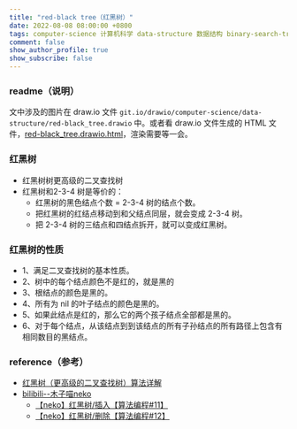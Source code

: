 ```yaml
---
title: "red-black tree（红黑树）"
date: 2022-08-08 08:00:00 +0800
tags: computer-science 计算机科学 data-structure 数据结构 binary-search-tree 二叉查找树
comment: false
show_author_profile: true
show_subscribe: false
---
```


### readme（说明）

文中涉及的图片在 draw.io 文件 `git.io/drawio/computer-science/data-structure/red-black_tree.drawio` 中。或者看 draw.io 文件生成的 HTML 文件，[red-black_tree.drawio.html](/image/computer-science/data-structure/red-black_tree.drawio.html)，渲染需要等一会。

### 红黑树

- 红黑树树更高级的二叉查找树
- 红黑树和2-3-4 树是等价的：
  - 红黑树的黑色结点个数 = 2-3-4 树的结点个数。
  - 把红黑树的红结点移动到和父结点同层，就会变成 2-3-4 树。
  - 把 2-3-4 树的三结点和四结点拆开，就可以变成红黑树。

### 红黑树的性质

- 1、满足二叉查找树的基本性质。
- 2、树中的每个结点颜色不是红的，就是黑的
- 3、根结点的颜色是黑的。
- 4、所有为 nil 的叶子结点的颜色是黑的。
- 5、如果此结点是红的，那么它的两个孩子结点全部都是黑的。
- 6、对于每个结点，从该结点到到该结点的所有子孙结点的所有路径上包含有相同数目的黑结点。

### reference（参考）

- [红黑树（更高级的二叉查找树）算法详解](http://c.biancheng.net/view/vip_3433.html)
- [bilibili--木子喵neko](https://space.bilibili.com/27735697)
  - [【neko】红黑树/插入【算法编程#11】](https://www.bilibili.com/video/BV1BB4y1X7u3)
  - [【neko】红黑树/删除【算法编程#12】](https://www.bilibili.com/video/BV1Ce4y1Q76H)
